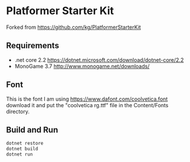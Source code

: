 # Platformer Starter Kit 

Forked from https://github.com/kg/PlatformerStarterKit

## Requirements
* .net core 2.2 https://dotnet.microsoft.com/download/dotnet-core/2.2
* MonoGame 3.7 http://www.monogame.net/downloads/

## Font
This is the font I am using https://www.dafont.com/coolvetica.font 
download it and put the "coolvetica rg.ttf" file in the Content/Fonts directory.

## Build and Run
``` bash
dotnet restore
dotnet build
dotnet run
```

